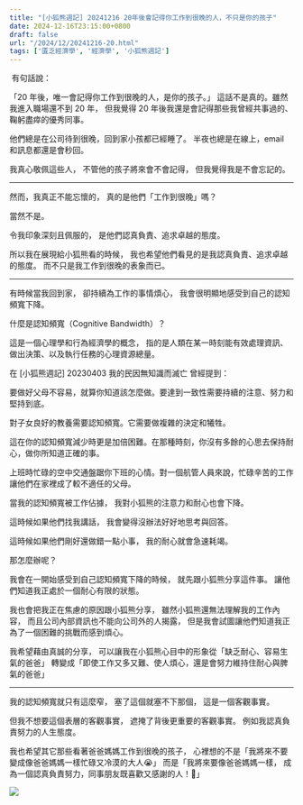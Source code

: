 ```yaml
---
title: "[小狐熊週記] 20241216 20年後會記得你工作到很晚的人，不只是你的孩子"
date: 2024-12-16T23:15:00+0800
draft: false
url: "/2024/12/20241216-20.html"
tags: ['匱乏經濟學', '經濟學', '小狐熊週記']
---
```


 有句話說：

「20 年後，唯一會記得你工作到很晚的人，是你的孩子。」
這話不是真的。雖然我進入職場還不到 20 年，
但我覺得 20 年後我還是會記得那些我曾經共事過的、鞠躬盡瘁的優秀同事。

他們總是在公司待到很晚，回到家小孩都已經睡了。
半夜也總是在線上，email 和訊息都還是會秒回。

我真心敬佩這些人，
不管他的孩子將來會不會記得，
但我覺得我是不會忘記的。

---

然而，我真正不能忘懷的，
真的是他們「工作到很晚」嗎？

當然不是。

令我印象深刻且佩服的，
是他們認真負責、追求卓越的態度。

所以我在展現給小狐熊看的時候，
我也希望他們看見的是我認真負責、追求卓越的態度。
而不只是我工作到很晚的表象而已。

---

有時候當我回到家，
卻持續為工作的事情煩心，
我會很明顯地感受到自己的認知頻寬下降。

什麼是認知頻寬（Cognitive Bandwidth）？

這是一個心理學和行為經濟學的概念，
指的是人類在某一時刻能有效處理資訊、做出決策、以及執行任務的心理資源總量。

在 [小狐熊週記] 20230403 我的民因無知識而滅亡 曾經提到：

要做好父母不容易，就算你知道該怎麼做。要達到一致性需要持續的注意、努力和堅持到底。

對子女良好的教養需要認知頻寬。它需要做複雜的決定和犧牲。

這在你的認知頻寬減少時更是加倍困難。在那種時刻，你沒有多餘的心思去保持耐心，做你所知道正確的事。

上班時忙碌的空中交通盤踞你下班的心情。對一個航管人員來說，忙碌辛苦的工作讓他們在家裡成了較不適任的父母。

當我的認知頻寬被工作佔據，
我對小狐熊的注意力和耐心也會下降。

這時候如果他們找我講話，
我會變得沒辦法好好地思考與回答。

這時候如果他們剛好還做錯一點小事，
我的耐心就會急速耗竭。

那怎麼辦呢？

我會在一開始感受到自己認知頻寬下降的時候，
就先跟小狐熊分享這件事。
讓他們知道我正處於一個耐心有限的狀態。

我也會把我正在焦慮的原因跟小狐熊分享，
雖然小狐熊還無法理解我的工作內容，
而且公司內部資訊也不能向公司外的人揭露，
但是我會試圖讓他們知道我正為了一個困難的挑戰而感到煩心。

我希望藉由真誠的分享，
可以讓我在小狐熊心目中的形象從「缺乏耐心、容易生氣的爸爸」
轉變成「即使工作又多又難、使人煩心，還是會努力維持住耐心與脾氣的爸爸」

---

我的認知頻寬就只有這麼窄，
塞了這個就塞不下那個，
這是一個客觀事實。

但我不想要這個表層的客觀事實，
遮掩了背後更重要的客觀事實。
例如我認真負責努力的人生態度。

我也希望其它那些看著爸爸媽媽工作到很晚的孩子，
心裡想的不是「我將來不要變成像爸爸媽媽一樣忙碌又冷漠的大人😭」
而是「我將來要像爸爸媽媽一樣，
成為一個認真負責努力，同事朋友既喜歡又感謝的人！💪」



![](https://blogger.googleusercontent.com/img/b/R29vZ2xl/AVvXsEi1H0nL8DReXZPve6bNLZxyTItjE3Nd5G1wkcvx25X_zAQyJcx7MEvFjqssLFp6wUaMEB04-UMQVMSxLGAv5l9_K1CAmf18CMMVWBwSdpfruc25jHiYcNB52ywOzBoPmIMWne0d2EEGcsGDUBkPHxwOusmoE9Z7XOpC_A2pUrYXNetGUp6yfZFDDwrkMBk/s320/image.png)





